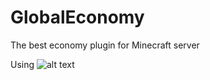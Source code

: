 # GlobalEconomy
The best economy plugin for Minecraft server

Using ![alt text](https://www.ej-technologies.com/images/product_banners/jprofiler_large.png)
